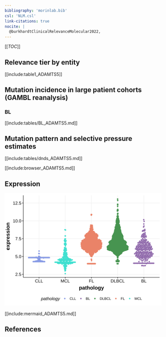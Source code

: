 ```yaml
---
bibliography: 'morinlab.bib'
csl: 'NLM.csl'
link-citations: true
nocite: |
  @burkhardtClinicalRelevanceMolecular2022, 
---
```

[[_TOC_]]


## Relevance tier by entity

[[include:table1_ADAMTS5]]

## Mutation incidence in large patient cohorts (GAMBL reanalysis)

### BL

[[include:tables/BL_ADAMTS5.md]]

## Mutation pattern and selective pressure estimates

[[include:tables/dnds_ADAMTS5.md]]


[[include:browser_ADAMTS5.md]]

## Expression
![](images/gene_expression/ADAMTS5_by_pathology.svg)
<!-- ORIGIN: burkhardtClinicalRelevanceMolecular2022b -->
<!-- BL: burkhardtClinicalRelevanceMolecular2022b -->

[[include:mermaid_ADAMTS5.md]]

## References
